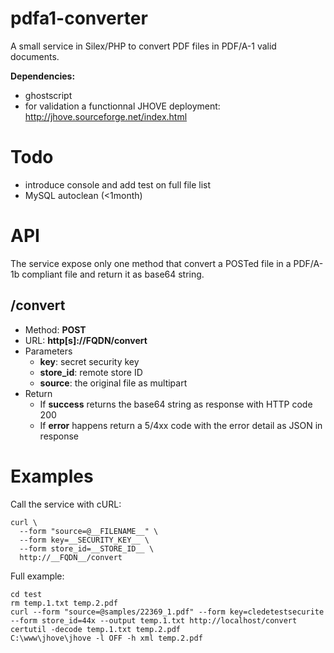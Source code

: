 pdfa1-converter
===============

A small service in Silex/PHP to convert PDF files in PDF/A-1 valid documents.

**Dependencies:**

* ghostscript
* for validation a functionnal JHOVE deployment: http://jhove.sourceforge.net/index.html

# Todo
* introduce console and add test on full file list
* MySQL autoclean (<1month)

# API

The service expose only one method that convert a POSTed file in a PDF/A-1b compliant file and return it as base64 string.

## /convert

- Method: **POST**
- URL: **http[s]://__FQDN__/convert**
- Parameters
  * **key**: secret security key 
  * **store_id**: remote store ID
  * **source**: the original file as multipart
- Return
  * If **success** returns the base64 string as response with HTTP code 200
  * If **error** happens return a 5/4xx code with the error detail as JSON in response

# Examples

Call the service with cURL:

```
curl \
  --form "source=@__FILENAME__" \
  --form key=__SECURITY_KEY__ \
  --form store_id=__STORE_ID__ \
  http://__FQDN__/convert
```

Full example:

```
cd test
rm temp.1.txt temp.2.pdf
curl --form "source=@samples/22369_1.pdf" --form key=cledetestsecurite --form store_id=44x --output temp.1.txt http://localhost/convert
certutil -decode temp.1.txt temp.2.pdf
C:\www\jhove\jhove -l OFF -h xml temp.2.pdf
```
